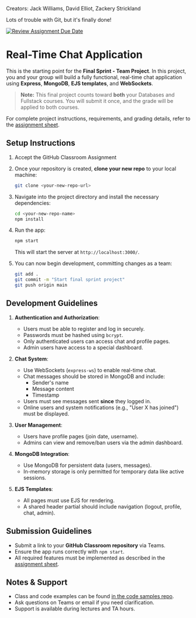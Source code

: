 Creators: Jack Williams, David Elliot, Zackery Strickland

Lots of trouble with Git, but it's finally done!

[![Review Assignment Due Date](https://classroom.github.com/assets/deadline-readme-button-22041afd0340ce965d47ae6ef1cefeee28c7c493a6346c4f15d667ab976d596c.svg)](https://classroom.github.com/a/2M4tl0xb)
# Real-Time Chat Application

This is the starting point for the **Final Sprint - Team Project**. In this project, you and your group will build a fully functional, real-time chat application using **Express**, **MongoDB**, **EJS templates**, and **WebSockets**.

> **Note:** This final project counts toward **both** your Databases and Fullstack courses. You will submit it once, and the grade will be applied to both courses.

For complete project instructions, requirements, and grading details, refer to the [assignment sheet](https://menglishca.github.io/keyin-course-notes/fullstack/sprints/final-team/).

## Setup Instructions
1. Accept the GitHub Classroom Assignment
2. Once your repository is created, **clone your new repo** to your local machine:  
    ```bash
    git clone <your-new-repo-url>
    ```  
3. Navigate into the project directory and install the necessary dependencies:  
    ```bash
    cd <your-new-repo-name>
    npm install
    ```  
4. Run the app:
    ```bash
    npm start
    ```  
    This will start the server at `http://localhost:3000/`.  

5. You can now begin development, committing changes as a team:
   ```bash
   git add .
   git commit -m "Start final sprint project"
   git push origin main
   ```

## Development Guidelines

1. **Authentication and Authorization**:
   - Users must be able to register and log in securely.
   - Passwords must be hashed using `bcrypt`.
   - Only authenticated users can access chat and profile pages.
   - Admin users have access to a special dashboard.

2. **Chat System**:
   - Use WebSockets (`express-ws`) to enable real-time chat.
   - Chat messages should be stored in MongoDB and include:
     - Sender's name
     - Message content
     - Timestamp
   - Users must see messages sent **since** they logged in.
   - Online users and system notifications (e.g., "User X has joined") must be displayed.

3. **User Management**:
   - Users have profile pages (join date, username).
   - Admins can view and remove/ban users via the admin dashboard.

4. **MongoDB Integration**:
   - Use MongoDB for persistent data (users, messages).
   - In-memory storage is only permitted for temporary data like active sessions.

5. **EJS Templates**:
   - All pages must use EJS for rendering.
   - A shared header partial should include navigation (logout, profile, chat, admin).

## Submission Guidelines
- Submit a link to your **GitHub Classroom repository** via Teams.
- Ensure the app runs correctly with `npm start`.
- All required features must be implemented as described in the [assignment sheet](https://menglishca.github.io/keyin-course-notes/fullstack/sprints/final-team/).


## Notes & Support
- Class and code examples can be found [in the code samples repo](https://github.com/menglishca/keyin-code-samples).
- Ask questions on Teams or email if you need clarification.
- Support is available during lectures and TA hours.
